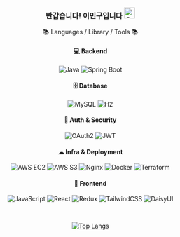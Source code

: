 <div align=center>
<h3>반갑습니다! 이민구입니다 <img src="https://raw.githubusercontent.com/Tarikul-Islam-Anik/Animated-Fluent-Emojis/master/Emojis/Smilies/Grinning%20Squinting%20Face.png" alt="Grinning Squinting Face" width="25" height="25" />
</h3>

📚 Languages / Library / Tools 📚

#### **💻 Backend**
![Java](https://img.shields.io/badge/Java-007396?style=flat-square&logo=openjdk&logoColor=white)
![Spring Boot](https://img.shields.io/badge/Spring%20Boot-6DB33F?style=flat-square&logo=springboot&logoColor=white)

#### **🗄 Database**
![MySQL](https://img.shields.io/badge/MySQL-4479A1?style=flat-square&logo=mysql&logoColor=white)
![H2](https://img.shields.io/badge/H2-004088?style=flat-square&logo=h2&logoColor=white)

#### **🔐 Auth & Security**
![OAuth2](https://img.shields.io/badge/OAuth2-3C3C3C?style=flat-square&logo=oauth&logoColor=white)
![JWT](https://img.shields.io/badge/JWT-000000?style=flat-square&logo=jsonwebtokens&logoColor=white)

#### **☁ Infra & Deployment**
![AWS EC2](https://img.shields.io/badge/AWS%20EC2-FF9900?style=flat-square&logo=amazon-ec2&logoColor=white)
![AWS S3](https://img.shields.io/badge/AWS%20S3-569A31?style=flat-square&logo=amazon-s3&logoColor=white)
![Nginx](https://img.shields.io/badge/Nginx-009639?style=flat-square&logo=nginx&logoColor=white)
![Docker](https://img.shields.io/badge/Docker-2496ED?style=flat-square&logo=docker&logoColor=white)
![Terraform](https://img.shields.io/badge/Terraform-844FBA?style=flat-square&logo=terraform&logoColor=white)

#### 🎨 **Frontend**
![JavaScript](https://img.shields.io/badge/JavaScript-F7DF1E?style=flat-square&logo=javascript&logoColor=black)
![React](https://img.shields.io/badge/React-61DAFB?style=flat-square&logo=react&logoColor=black)
![Redux](https://img.shields.io/badge/Redux-764ABC?style=flat-square&logo=redux&logoColor=white)
![TailwindCSS](https://img.shields.io/badge/TailwindCSS-06B6D4?style=flat-square&logo=tailwindcss&logoColor=white)
![DaisyUI](https://img.shields.io/badge/DaisyUI-5A0EF8?style=flat-square&logo=daisyui&logoColor=white)

<br/>

<!-- 가장 많이 사용하는 언어 (Compact) -->
[![Top Langs](https://github-readme-stats.vercel.app/api/top-langs/?username=yimin2&layout=compact&langs_count=6)](https://github.com/anuraghazra/github-readme-stats)
